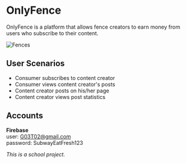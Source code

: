 # OnlyFence
OnlyFence is a platform that allows fence creators to earn money from users who subscribe to their content.  

![Fences](https://cdn.vox-cdn.com/thumbor/NXI3rAC_jN7zEcdUbBM4K6bbBPM=/0x0:3000x2000/1200x0/filters:focal(0x0:3000x2000):no_upscale()/cdn.vox-cdn.com/uploads/chorus_asset/file/21760265/iStock_598783266.jpg)

## User Scenarios
- Consumer subscribes to content creator
- Consumer views content creator's posts
- Content creator posts on his/her page
- Content creator views post statistics

## Accounts
**Firebase**    
user: G03T02@gmail.com  
password: SubwayEatFresh123  






*This is a school project.*

